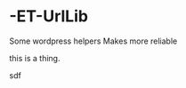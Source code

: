 # -ET-UrlLib
Some wordpress helpers
Makes more reliable
    
    
  
  this is a thing. 
  
 
 
sdf 
 
